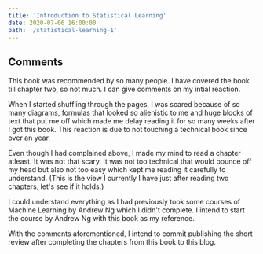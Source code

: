 ```yaml
---
title: 'Introduction to Statistical Learning'
date: 2020-07-06 16:00:00
path: '/statistical-learning-1'
---
```


## Comments

This book was recommended by so many people. I have covered the book till chapter two, so not much. I can give comments on my intial reaction.

When I started shuffling through the pages, I was scared because of so many diagrams, formulas that looked so alienistic to me and huge blocks of text that put me off which made me delay reading it for so many weeks after I got this book. This reaction is due to not touching a technical book since over an year.

Even though I had complained above, I made my mind to read a chapter atleast. It was not that scary. It was not too technical that would bounce off my head but also not too easy which kept me reading it carefully to understand. (This is the view I currently I have just after reading two chapters, let's see if it holds.)

I could understand everything as I had previously took some courses of Machine Learning by Andrew Ng which I didn't complete. I intend to start the course by Andrew Ng with this book as my reference.

With the comments aforementioned, I intend to commit publishing the short review after completing the chapters from this book to this blog.